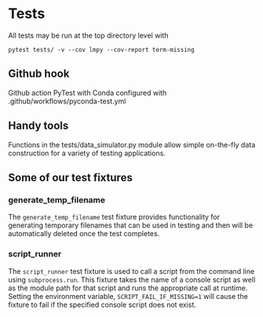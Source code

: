 # Tests

All tests may be run at the top directory level with

```commandline
pytest tests/ -v --cov lmpy --cov-report term-missing
```

## Github hook

Github action PyTest with Conda configured with .github/workflows/pyconda-test.yml

## Handy tools

Functions in the tests/data_simulator.py module allow simple on-the-fly data
construction for a variety of testing applications.

## Some of our test fixtures

### generate_temp_filename

The `generate_temp_filename` test fixture provides functionality for generating
temporary filenames that can be used in testing and then will be automatically
deleted once the test completes.

### script_runner

The `script_runner` test fixture is used to call a script from the command line using
`subprocess.run`.  This fixture takes the name of a console script as well as the
module path for that script and runs the appropriate call at runtime.  Setting the
environment variable, `SCRIPT_FAIL_IF_MISSING=1` will cause the fixture to fail if the
specified console script does not exist.
